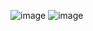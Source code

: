 ![image](https://github.com/user-attachments/assets/7e26e09a-b725-4fc2-b124-df5cd4918f2d)
![image](https://github.com/user-attachments/assets/13eb33f3-1df1-4155-a843-29f8defa64db)
